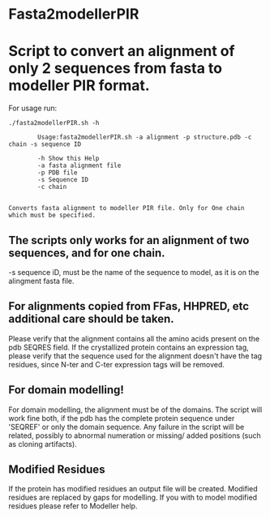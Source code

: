 Fasta2modellerPIR
=================

# Script to convert an alignment of only 2 sequences from fasta to modeller PIR format.

For usage run:
```
./fasta2modellerPIR.sh -h

        Usage:fasta2modellerPIR.sh -a alignment -p structure.pdb -c chain -s sequence ID
        
        -h Show this Help
        -a fasta alignment file
        -p PDB file
        -s Sequence ID
        -c chain


Converts fasta alignment to modeller PIR file. Only for One chain which must be specified.

```
## The scripts only works for an alignment of two sequences, and for one chain.

-s sequence iD, must be the name of the sequence to model, as it is on the alingment fasta file.


## For alignments copied from FFas, HHPRED, etc additional care should be taken.
Please verify that the alignment contains all the amino acids present on the pdb SEQRES field.
If the crystallized protein contains an expression tag, please verify that the sequence used for the alignment doesn't have the tag residues, since  N-ter and C-ter expression tags will be removed.

## For domain modelling!
For domain modelling, the alignment must be of the domains. The script will work fine both, if the pdb has the complete protein sequence under 'SEQREF' or only the domain sequence. Any failure in the script will be related, possibly to abnormal numeration  or missing/ added positions (such as cloning artifacts).

## Modified Residues
If the protein has modified residues an output file will be created. Modified residues are replaced by gaps for modelling. If you with to model modified residues please refer to Modeller help.
